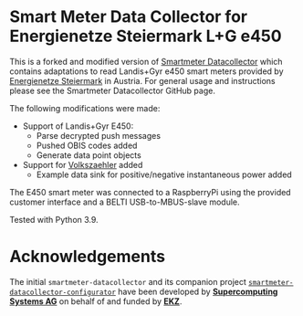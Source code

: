 # Smart Meter Data Collector for Energienetze Steiermark L+G e450

This is a forked and modified version of [Smartmeter Datacollector](https://github.com/scs/smartmeter-datacollector) which contains adaptations to read Landis+Gyr e450 smart meters provided by [Energienetze Steiermark](https://www.e-netze.at/) in Austria. For general usage and instructions please see the Smartmeter Datacollector GitHub page.

The following modifications were made:
* Support of Landis+Gyr E450:
  * Parse decrypted push messages
  * Pushed OBIS codes added
  * Generate data point objects
* Support for [Volkszaehler](http://www.volkszaehler.org) added
  * Example data sink for positive/negative instantaneous power added

The E450 smart meter was connected to a RaspberryPi using the provided customer interface and a BELTI USB-to-MBUS-slave module.

Tested with Python 3.9.

# Acknowledgements
The initial `smartmeter-datacollector` and its companion project [`smartmeter-datacollector-configurator`](https://github.com/scs/smartmeter-datacollector-configurator) have been developed by **[Supercomputing Systems AG](https://www.scs.ch)** on behalf of and funded by **[EKZ](https://www.ekz.ch/)**.
